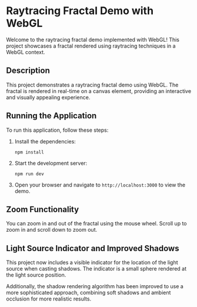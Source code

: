 # Raytracing Fractal Demo with WebGL

Welcome to the raytracing fractal demo implemented with WebGL! This project showcases a fractal rendered using raytracing techniques in a WebGL context.

## Description

This project demonstrates a raytracing fractal demo using WebGL. The fractal is rendered in real-time on a canvas element, providing an interactive and visually appealing experience.

## Running the Application

To run this application, follow these steps:

1. Install the dependencies:
   ```
   npm install
   ```

2. Start the development server:
   ```
   npm run dev
   ```

3. Open your browser and navigate to `http://localhost:3000` to view the demo.

## Zoom Functionality

You can zoom in and out of the fractal using the mouse wheel. Scroll up to zoom in and scroll down to zoom out.

## Light Source Indicator and Improved Shadows

This project now includes a visible indicator for the location of the light source when casting shadows. The indicator is a small sphere rendered at the light source position.

Additionally, the shadow rendering algorithm has been improved to use a more sophisticated approach, combining soft shadows and ambient occlusion for more realistic results.
